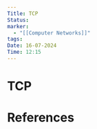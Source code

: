 ```yaml
---
Title: TCP
Status: 
marker:
  - "[[Computer Networks]]"
tags: 
Date: 16-07-2024
Time: 12:15
---
```

# TCP



# References

